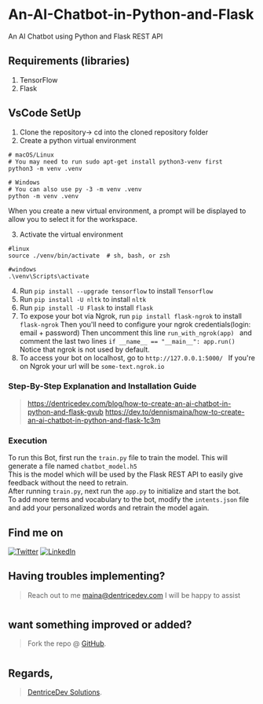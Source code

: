 # An-AI-Chatbot-in-Python-and-Flask
An AI Chatbot using Python and Flask REST API 

## Requirements (libraries)
1. TensorFlow
1. Flask

## VsCode SetUp
1. Clone the repository-> cd into the cloned repository folder
2. Create a python virtual environment 
```
# macOS/Linux
# You may need to run sudo apt-get install python3-venv first
python3 -m venv .venv

# Windows
# You can also use py -3 -m venv .venv
python -m venv .venv
```
When you create a new virtual environment, a prompt will be displayed to allow you to select it for the workspace.

3. Activate the virtual environment
```
#linux
source ./venv/bin/activate  # sh, bash, or zsh

#windows
.\venv\Scripts\activate
```
4. Run ```pip install --upgrade tensorflow``` to install ```Tensorflow```
5. Run ```pip install -U nltk``` to install ```nltk```
6. Run ```pip install -U Flask``` to install ```flask```
7. To expose your bot via Ngrok, run ```pip install flask-ngrok``` to install ```flask-ngrok``` Then you'll need to configure your ngrok credentials(login: email + password) Then uncomment this line ```run_with_ngrok(app) ``` and comment the last two lines ```if __name__ == "__main__": app.run() ``` Notice that ngrok is not used by default.
8. To access your bot on localhost, go to ```http://127.0.0.1:5000/ ``` If you're on Ngrok your url will be ```some-text.ngrok.io```

### Step-By-Step Explanation and Installation Guide
> https://dentricedev.com/blog/how-to-create-an-ai-chatbot-in-python-and-flask-gvub
> https://dev.to/dennismaina/how-to-create-an-ai-chatbot-in-python-and-flask-1c3m
### Execution
To run this Bot, first run the ```train.py``` file to train the model. This will generate a file named ```chatbot_model.h5```<br>
This is the model which will be used by the Flask REST API to easily give feedback without the need to retrain.<br>
After running ```train.py```, next run the ```app.py``` to initialize and start the bot.<br>
To add more terms and vocabulary to the bot, modify the ```intents.json``` file and add your personalized words and retrain the model again.


<!-- Actual text -->
## Find me on
[![Twitter][1.2]][1]  [![LinkedIn][2.2]][2]

<!-- Icons -->

[1.2]: http://i.imgur.com/wWzX9uB.png (Twitter)
[2.2]: https://raw.githubusercontent.com/MartinHeinz/MartinHeinz/master/linkedin-3-16.png (LinkedIn)

<!-- Links to my social media accounts -->
[1]: https://twitter.com/dennisjmaina
[2]: https://www.linkedin.com/in/dennismaina/
[3]: https://instagram.com/denno.h_

## Having troubles implementing?
 > Reach out to me maina@dentricedev.com 
 I will be happy to assist 
# 
## want something improved or added?
  > Fork the repo @ [GitHub](https://github.com/mainadennis/An-AI-Chatbot-in-Python-and-Flask).
# 
## Regards,
 > [DentriceDev Solutions](https://dentricedev.com).
